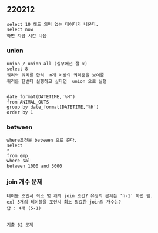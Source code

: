 ## 220212

    select 10 해도 의미 없는 데이터가 나온다.
    select now 
    하면 지금 시간 나옴 


### union
    union / union all (실무에선 잘 x)
    select 8
    쿼리와 쿼리를 합쳐  n개 이상의 쿼리문을 보여줌
    쿼리를 한번더 실행하고 싶다면  union 으로 실행


    date_format(DATETIME,'%H')
    from ANIMAL_OUTS
    group by date_format(DATETIME,'%H')
    order by 1


### between 

    where조건을 between 으로 준다.
    select 
    *
    from emp
    where sal 
    between 1000 and 3000



### join 개수 문제
    테이블 조인시 최소 몇 개의 join 조건? 유형의 문제는 'n-1' 하면 됨.
    ex) 5개의 테이블을 조인시 최소 필요한 join의 개수는?
    답 : 4개 (5-1)


    기출 62 문제